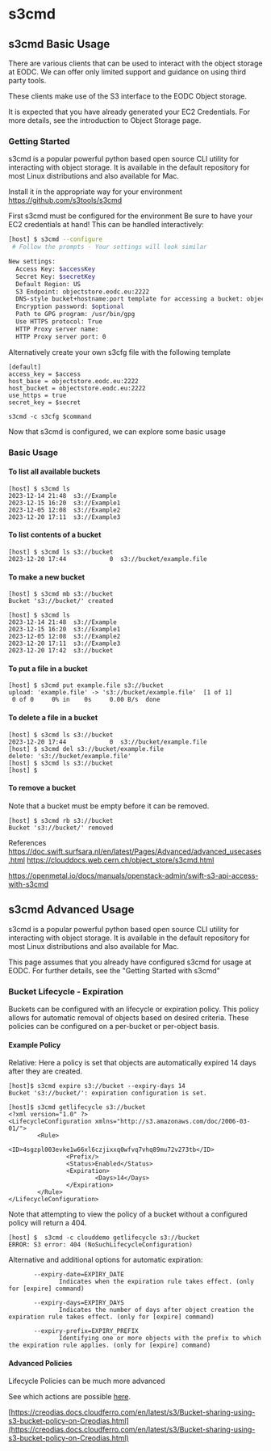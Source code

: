 # s3cmd


## s3cmd Basic Usage


There are various clients that can be used to interact with the object storage at EODC.
We can offer only limited support and guidance on using third party tools.

These clients make use of the S3 interface to the EODC Object storage.

It is expected that you have already generated your EC2 Credentials.
For more details, see the introduction to Object Storage page.

### Getting Started
s3cmd is a popular powerful python based open source CLI utility for interacting with object storage.
It is available in the default repository for most Linux distributions and also available for Mac.

Install it in the appropriate way for your environment
https://github.com/s3tools/s3cmd

First s3cmd must be configured for the environment
Be sure to have your EC2 credentials at hand!
This can be handled interactively:
```bash
[host] $ s3cmd --configure
 # Follow the prompts - Your settings will look similar

New settings:
  Access Key: $accessKey
  Secret Key: $secretKey
  Default Region: US
  S3 Endpoint: objectstore.eodc.eu:2222
  DNS-style bucket+hostname:port template for accessing a bucket: objectstore.eodc.eu:2222
  Encryption password: $optional
  Path to GPG program: /usr/bin/gpg
  Use HTTPS protocol: True
  HTTP Proxy server name:
  HTTP Proxy server port: 0
```

Alternatively create your own s3cfg file with the following template
```
[default]
access_key = $access
host_base = objectstore.eodc.eu:2222
host_bucket = objectstore.eodc.eu:2222
use_https = true
secret_key = $secret
```

```s3cmd -c s3cfg $command```

Now that s3cmd is configured, we can explore some basic usage

### Basic Usage

#### To list all available buckets
```
[host] $ s3cmd ls
2023-12-14 21:48  s3://Example
2023-12-15 16:20  s3://Example1
2023-12-05 12:08  s3://Example2
2023-12-20 17:11  s3://Example3
```

#### To list contents of a bucket
```
[host] $ s3cmd ls s3://bucket
2023-12-20 17:44            0  s3://bucket/example.file
```


#### To make a new bucket
```
[host] $ s3cmd mb s3://bucket
Bucket 's3://bucket/' created

[host] $ s3cmd ls
2023-12-14 21:48  s3://Example
2023-12-15 16:20  s3://Example1
2023-12-05 12:08  s3://Example2
2023-12-20 17:11  s3://Example3
2023-12-20 17:42  s3://bucket
```

#### To put a file in a bucket
```
[host] $ s3cmd put example.file s3://bucket
upload: 'example.file' -> 's3://bucket/example.file'  [1 of 1]
 0 of 0     0% in    0s     0.00 B/s  done
```

#### To delete a file in a bucket
```
[host] $ s3cmd ls s3://bucket
2023-12-20 17:44            0  s3://bucket/example.file
[host] $ s3cmd del s3://bucket/example.file
delete: 's3://bucket/example.file'
[host] $ s3cmd ls s3://bucket
[host] $
```

#### To remove a bucket
Note that a bucket must be empty before it can be removed.
```
[host] $ s3cmd rb s3://bucket
Bucket 's3://bucket/' removed
```




References
https://doc.swift.surfsara.nl/en/latest/Pages/Advanced/advanced_usecases.html
https://clouddocs.web.cern.ch/object_store/s3cmd.html

https://openmetal.io/docs/manuals/openstack-admin/swift-s3-api-access-with-s3cmd



## s3cmd Advanced Usage

s3cmd is a popular powerful python based open source CLI utility for interacting with object storage.
It is available in the default repository for most Linux distributions and also available for Mac.

This page assumes that you already have configured s3cmd for usage at EODC.
For further details, see the "Getting Started with s3cmd"


### Bucket Lifecycle - Expiration

Buckets can be configured with an lifecycle or expiration policy.
This policy allows for automatic removal of objects based on desired criteria.
These policies can be configured on a per-bucket or per-object basis.

#### Example Policy

Relative:
Here a policy is set that objects are automatically expired 14 days after they are created.

```
[host]$ s3cmd expire s3://bucket --expiry-days 14
Bucket 's3://bucket/': expiration configuration is set.

[host]$ s3cmd getlifecycle s3://bucket
<?xml version="1.0" ?>
<LifecycleConfiguration xmlns="http://s3.amazonaws.com/doc/2006-03-01/">
        <Rule>
                <ID>4sgzpl003evke1w66xl6czjixxq0wfvq7vhq89mu72v273tb</ID>
                <Prefix/>
                <Status>Enabled</Status>
                <Expiration>
                        <Days>14</Days>
                </Expiration>
        </Rule>
</LifecycleConfiguration>
```


Note that attempting to view the policy of a bucket without a configured policy will return a 404.

```
[host] $  s3cmd -c clouddemo getlifecycle s3://bucket
ERROR: S3 error: 404 (NoSuchLifecycleConfiguration)
```


Alternative and additional options for automatic expiration:

```
       --expiry-date=EXPIRY_DATE
              Indicates when the expiration rule takes effect. (only for [expire] command)

       --expiry-days=EXPIRY_DAYS
              Indicates the number of days after object creation the expiration rule takes effect. (only for [expire] command)

       --expiry-prefix=EXPIRY_PREFIX
              Identifying one or more objects with the prefix to which the expiration rule applies. (only for [expire] command)
```


#### Advanced Policies

Lifecycle Policies can be much more advanced 

See which actions are possible [here](https://docs.ceph.com/en/quincy/radosgw/bucketpolicy/).

[https://creodias.docs.cloudferro.com/en/latest/s3/Bucket-sharing-using-s3-bucket-policy-on-Creodias.html](https://creodias.docs.cloudferro.com/en/latest/s3/Bucket-sharing-using-s3-bucket-policy-on-Creodias.html)

